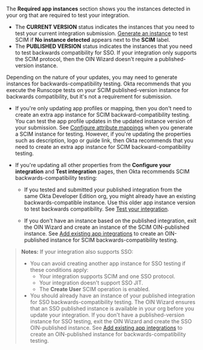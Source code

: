 The **Required app instances** section shows you the instances detected in your org that are required to test your integration.

* The **CURRENT VERSION** status indicates the instances that you need to test your current integration submission. [Generate an instance](#generate-an-instance) to test SCIM if **No instance detected** appears next to the **SCIM** label.
* The **PUBLISHED VERSION** status indicates the instances that you need to test backwards compatibility for SSO. If your integration only supports the SCIM protocol, then the OIN Wizard doesn't require a published-version instance.

Depending on the nature of your updates, you may need to generate instances for backwards-compatibility testing. Okta recommends that you execute the Runscope tests on your SCIM published-version instance for backwards compatibility, but it's not a requirement for submission.

   * If you're only updating app profiles or mapping, then you don't need to create an extra app instance for SCIM backward-compatibility testing. You can test the app profile updates in the updated instance version of your submission. See [Configure attribute mappings](#configure-attribute-mappings) when you generate a SCIM instance for testing. However, if you're updating the properties such as description, logo or guide link, then Okta recommends that you need to create an extra app instance for SCIM backward-compatibility testing.

   * If you're updating all other properties from the **Configure your integration** and **Test integration** pages, then Okta recommends SCIM backwards-compatibility testing:

      * If you tested and submitted your published integration from the same Okta Developer Edition org, you might already have an existing backwards-compatible instance. Use this older app instance version to test backwards compatibility. See [Test your integration](#test-your-integration).

      * If you don't have an instance based on the published integration, exit the OIN Wizard and create an instance of the SCIM OIN-published instance. See [Add existing app integrations](https://help.okta.com/okta_help.htm?type=oie&id=csh-apps-add-app) to create an OIN-published instance for SCIM backwards-compatibility testing.

> **Notes:** If your integration also supports SSO:
> * You can avoid creating another app instance for SSO testing if these conditions apply:
>     * Your integration supports SCIM and one SSO protocol.
>     * Your integration doesn't support SSO JIT.
>     * The **Create User** SCIM operation is enabled.
> * You should already have an instance of your published integration for SSO backwards-compatibility testing. The OIN Wizard ensures that an SSO published instance is available in your org before you update your integration.  If you don't have a published-version instance for SSO testing, exit the OIN Wizard and create the SSO OIN-published instance. See [Add existing app integrations](https://help.okta.com/okta_help.htm?type=oie&id=csh-apps-add-app) to create an OIN-published instance for backwards-compatibility testing.

